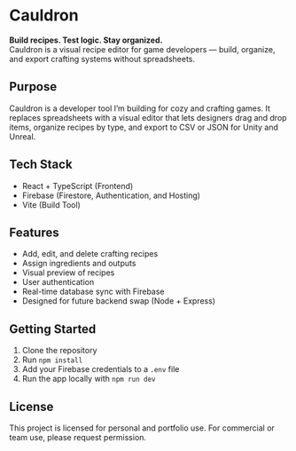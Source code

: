 # Cauldron

**Build recipes. Test logic. Stay organized.**  
Cauldron is a visual recipe editor for game developers — build, organize, and export crafting systems without spreadsheets.

## Purpose

Cauldron is a developer tool I’m building for cozy and crafting games. It replaces spreadsheets with a visual editor that lets designers drag and drop items, organize recipes by type, and export to CSV or JSON for Unity and Unreal.

## Tech Stack

- React + TypeScript (Frontend)
- Firebase (Firestore, Authentication, and Hosting)
- Vite (Build Tool)

## Features

- Add, edit, and delete crafting recipes
- Assign ingredients and outputs
- Visual preview of recipes
- User authentication
- Real-time database sync with Firebase
- Designed for future backend swap (Node + Express)

## Getting Started

1. Clone the repository
2. Run `npm install`
3. Add your Firebase credentials to a `.env` file
4. Run the app locally with `npm run dev`

## License

This project is licensed for personal and portfolio use. For commercial or team use, please request permission.